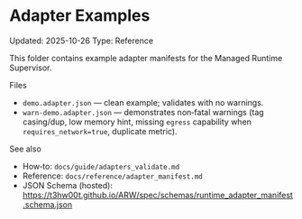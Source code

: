 # Adapter Examples

Updated: 2025-10-26
Type: Reference

This folder contains example adapter manifests for the Managed Runtime Supervisor.

Files
- `demo.adapter.json` — clean example; validates with no warnings.
- `warn-demo.adapter.json` — demonstrates non‑fatal warnings (tag casing/dup, low memory hint, missing `egress` capability when `requires_network=true`, duplicate metric).

See also
- How‑to: `docs/guide/adapters_validate.md`
- Reference: `docs/reference/adapter_manifest.md`
- JSON Schema (hosted): https://t3hw00t.github.io/ARW/spec/schemas/runtime_adapter_manifest.schema.json

